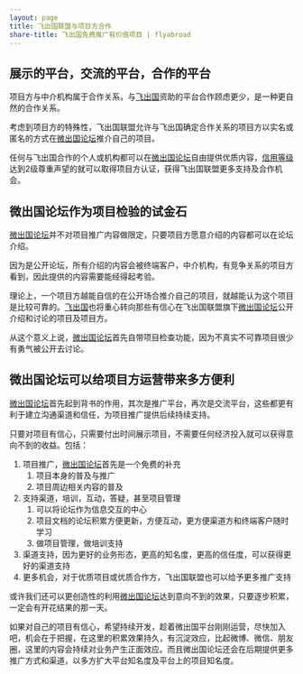 ```yaml
---
layout: page
title: 飞出国联盟与项目方合作
share-title: 飞出国免费推广有价值项目 | flyabroad
---
```


## 展示的平台，交流的平台，合作的平台

项目方与中介机构属于合作关系，与[飞出国]资助的平台合作顾虑更少，是一种更自然的合作关系。

考虑到项目方的特殊性，飞出国联盟允许与飞出国确定合作关系的项目方以实名或匿名的方式在[微出国论坛]推介自己的项目。

任何与飞出国合作的个人或机构都可以在[微出国论坛]自由提供优质内容，[信用等级]达到2级尊重声望的就可以取得项目方认证，获得飞出国联盟更多支持及合作机会。

## 微出国论坛作为项目检验的试金石

[微出国论坛]并不对项目推广内容做限定，只要项目方愿意介绍的内容都可以在论坛介绍。

因为是公开论坛，所有介绍的内容会被终端客户，中介机构，有竞争关系的项目方看到，因此提供的内容需要能经得起考验。

理论上，一个项目方越能自信的在公开场合推介自己的项目，就越能认为这个项目是比较可靠的。[飞出国]也将重心转向那些有信心在飞出国联盟旗下[微出国论坛]公开介绍和讨论的项目及项目方。

从这个意义上说，[微出国论坛]首先自带项目检查功能，因为不真实不可靠项目很少有勇气被公开去讨论。

## 微出国论坛可以给项目方运营带来多方便利

[微出国论坛]首先起到背书的作用，其次是推广平台，再次是交流平台，这些都更有利于建立沟通渠道和信任，为项目推广提供后续持续支持。

只要对项目有信心，只需要付出时间展示项目，不需要任何经济投入就可以获得意向不到的收益。包括：

1. 项目推广，[微出国论坛]首先是一个免费的补充
   1. 项目本身的普及与推广
   2. 项目周边相关内容的普及
2. 支持渠道，培训，互动，答疑，甚至项目管理
   1. 可以将论坛作为信息交互的中心
   2. 项目文档的论坛积累方便更新，方便互动，更方便渠道方和终端客户随时学习
   3. 做项目管理，做培训支持
3. 渠道支持，因为更好的业务形态，更高的知名度，更高的信任度，可以获得更好的渠道支持
4. 更多机会，对于优质项目或优质合作方，飞出国联盟也可以给予更多推广支持

或许我们还可以更创造性的利用[微出国论坛]达到意向不到的效果，只要逐步积累，一定会有开花结果的那一天。

如果对自己的项目有信心，希望持续开发，趁着微出国平台刚刚运营，尽快加入吧，机会在于把握，在这里的积累效果持久，有沉淀效应，比起微博、微信、朋友圈，这里的内容会持续对业务产生正面效应。而且微出国论坛还会在后期提供更多推广方式和渠道，以多方扩大平台知名度及平台上的项目知名度。

[微出国论坛]: https://bbs.veryvisa.com/signup
[飞出国论坛]: https://bbs.fcgvisa.com/signup
[飞出国]: https://www.flyabroadvisa.com/
[飞出国（flyabroad）]: https://www.flyabroadvisa.com/
[信用等级]: https://bbs.veryvisa.com/t/regular-trust-level-3/8
[声望]: https://bbs.veryvisa.com/t/regular-trust-level-3/8